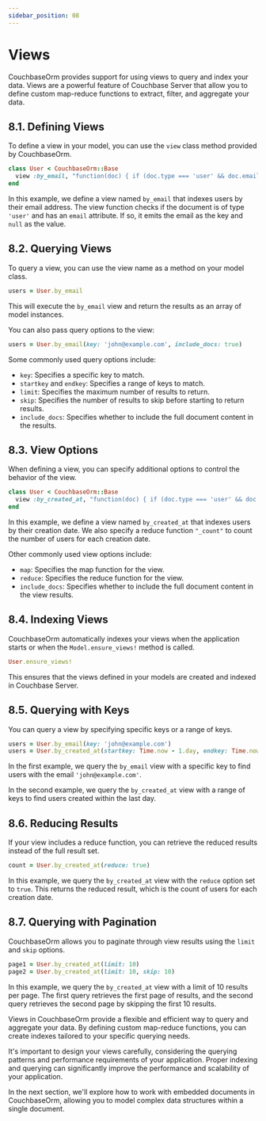 ```yaml
---
sidebar_position: 08
---
```


# Views

CouchbaseOrm provides support for using views to query and index your data. Views are a powerful feature of Couchbase Server that allow you to define custom map-reduce functions to extract, filter, and aggregate your data.

## 8.1. Defining Views

To define a view in your model, you can use the `view` class method provided by CouchbaseOrm.

```ruby
class User < CouchbaseOrm::Base
  view :by_email, "function(doc) { if (doc.type === 'user' && doc.email) { emit(doc.email, null); } }"
end
```

In this example, we define a view named `by_email` that indexes users by their email address. The view function checks if the document is of type `'user'` and has an `email` attribute. If so, it emits the email as the key and `null` as the value.

## 8.2. Querying Views

To query a view, you can use the view name as a method on your model class.

```ruby
users = User.by_email
```

This will execute the `by_email` view and return the results as an array of model instances.

You can also pass query options to the view:

```ruby
users = User.by_email(key: 'john@example.com', include_docs: true)
```

Some commonly used query options include:

- `key`: Specifies a specific key to match.
- `startkey` and `endkey`: Specifies a range of keys to match.
- `limit`: Specifies the maximum number of results to return.
- `skip`: Specifies the number of results to skip before starting to return results.
- `include_docs`: Specifies whether to include the full document content in the results.

## 8.3. View Options

When defining a view, you can specify additional options to control the behavior of the view.

```ruby
class User < CouchbaseOrm::Base
  view :by_created_at, "function(doc) { if (doc.type === 'user' && doc.created_at) { emit(doc.created_at, null); } }", reduce: "_count"
end
```

In this example, we define a view named `by_created_at` that indexes users by their creation date. We also specify a reduce function `"_count"` to count the number of users for each creation date.

Other commonly used view options include:

- `map`: Specifies the map function for the view.
- `reduce`: Specifies the reduce function for the view.
- `include_docs`: Specifies whether to include the full document content in the view results.

## 8.4. Indexing Views

CouchbaseOrm automatically indexes your views when the application starts or when the `Model.ensure_views!` method is called.

```ruby
User.ensure_views!
```

This ensures that the views defined in your models are created and indexed in Couchbase Server.

## 8.5. Querying with Keys

You can query a view by specifying specific keys or a range of keys.

```ruby
users = User.by_email(key: 'john@example.com')
users = User.by_created_at(startkey: Time.now - 1.day, endkey: Time.now)
```

In the first example, we query the `by_email` view with a specific key to find users with the email `'john@example.com'`.

In the second example, we query the `by_created_at` view with a range of keys to find users created within the last day.

## 8.6. Reducing Results

If your view includes a reduce function, you can retrieve the reduced results instead of the full result set.

```ruby
count = User.by_created_at(reduce: true)
```

In this example, we query the `by_created_at` view with the `reduce` option set to `true`. This returns the reduced result, which is the count of users for each creation date.

## 8.7. Querying with Pagination

CouchbaseOrm allows you to paginate through view results using the `limit` and `skip` options.

```ruby
page1 = User.by_created_at(limit: 10)
page2 = User.by_created_at(limit: 10, skip: 10)
```

In this example, we query the `by_created_at` view with a limit of 10 results per page. The first query retrieves the first page of results, and the second query retrieves the second page by skipping the first 10 results.

Views in CouchbaseOrm provide a flexible and efficient way to query and aggregate your data. By defining custom map-reduce functions, you can create indexes tailored to your specific querying needs.

It's important to design your views carefully, considering the querying patterns and performance requirements of your application. Proper indexing and querying can significantly improve the performance and scalability of your application.

In the next section, we'll explore how to work with embedded documents in CouchbaseOrm, allowing you to model complex data structures within a single document.
